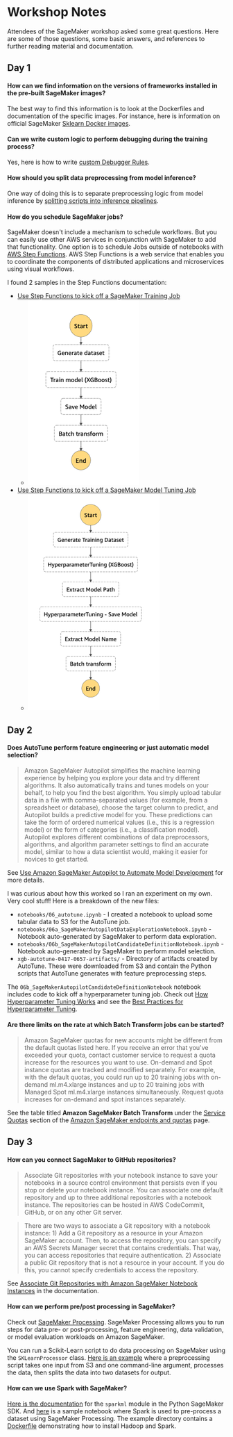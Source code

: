 # Workshop Notes

Attendees of the SageMaker workshop asked some great questions. Here are some of those questions, some basic answers, and references to further reading material and documentation.


## Day 1

#### How can we find information on the versions of frameworks installed in the pre-built SageMaker images?

The best way to find this information is to look at the Dockerfiles and documentation of the specific images. For instance, here is information on official SageMaker [Sklearn Docker images](https://github.com/aws/sagemaker-python-sdk/tree/master/src/sagemaker/sklearn#sagemaker-scikit-learn-docker-containers).

#### Can we write custom logic to perform debugging during the training process?

Yes, here is how to write [custom Debugger Rules](https://github.com/awslabs/sagemaker-debugger/blob/master/docs/analysis.md#Writing-a-custom-rule).

#### How should you split data preprocessing from model inference?

One way of doing this is to separate preprocessing logic from model inference by [splitting scripts into inference pipelines](https://docs.aws.amazon.com/sagemaker/latest/dg/inference-pipelines.html).

#### How do you schedule SageMaker jobs?

SageMaker doesn't include a mechanism to schedule workflows. But you can easily use other AWS services in conjunction with SageMaker to add that functionality. One option is to schedule Jobs outside of notebooks with [AWS Step Functions](https://docs.aws.amazon.com/step-functions/latest/dg/welcome.html). AWS Step Functions is a web service that enables you to coordinate the components of distributed applications and microservices using visual workflows.

I found 2 samples in the Step Functions documentation:
* [Use Step Functions to kick off a SageMaker Training Job](https://docs.aws.amazon.com/step-functions/latest/dg/sample-train-model.html)
	* ![Step Functions Training](./img/step-train.png)
* [Use Step Functions to kick off a SageMaker Model Tuning Job](https://docs.aws.amazon.com/step-functions/latest/dg/sample-hyper-tuning.html)
    * ![Step Functions Tuning](./img/step-tune.png)


## Day 2

#### Does AutoTune perform feature engineering or just automatic model selection?

> Amazon SageMaker Autopilot simplifies the machine learning experience by helping you explore your data and try different algorithms. It also automatically trains and tunes models on your behalf, to help you find the best algorithm. You simply upload tabular data in a file with comma-separated values (for example, from a spreadsheet or database), choose the target column to predict, and Autopilot builds a predictive model for you. These predictions can take the form of ordered numerical values (i.e., this is a regression model) or the form of categories (i.e., a classification model). Autopilot explores different combinations of data preprocessors, algorithms, and algorithm parameter settings to find an accurate model, similar to how a data scientist would, making it easier for novices to get started.

See [Use Amazon SageMaker Autopilot to Automate Model Development](https://docs.aws.amazon.com/sagemaker/latest/dg/autopilot-automate-model-development.html) for more details.

I was curious about how this worked so I ran an experiment on my own. Very cool stuff! Here is a breakdown of the new files:

* `notebooks/06_autotune.ipynb` - I created a notebook to upload some tabular data to S3 for the AutoTune job.
* `notebooks/06a_SageMakerAutopilotDataExplorationNotebook.ipynb` - Notebook auto-generated by SageMaker to perform data exploration.
* `notebooks/06b_SageMakerAutopilotCandidateDefinitionNotebook.ipynb` - Notebook auto-generated by SageMaker to perform model selection.
* `xgb-autotune-0417-0657-artifacts/` - Directory of artifacts created by AutoTune. These were downloaded from S3 and contain the Python scripts that AutoTune generates with feature preprocessing steps.

The `06b_SageMakerAutopilotCandidateDefinitionNotebook` notebook includes code to kick off a hyperparameter tuning job. Check out [How Hyperparameter Tuning Works](https://docs.aws.amazon.com/sagemaker/latest/dg/automatic-model-tuning-how-it-works.html) and see the [Best Practices for Hyperparameter Tuning](https://docs.aws.amazon.com/sagemaker/latest/dg/automatic-model-tuning-considerations.html).

#### Are there limits on the rate at which Batch Transform jobs can be started?

> Amazon SageMaker quotas for new accounts might be different from the default quotas listed here. If you receive an error that you've exceeded your quota, contact customer service to request a quota increase for the resources you want to use. On-demand and Spot instance quotas are tracked and modified separately. For example, with the default quotas, you could run up to 20 training jobs with on-demand ml.m4.xlarge instances and up to 20 training jobs with Managed Spot ml.m4.xlarge instances simultaneously. Request quota increases for on-demand and spot instances separately.

See the table titled **Amazon SageMaker Batch Transform** under the [Service Quotas](https://docs.aws.amazon.com/general/latest/gr/sagemaker.html#limits_sagemaker) section of the [Amazon SageMaker endpoints and quotas](https://docs.aws.amazon.com/general/latest/gr/sagemaker.html) page.


## Day 3

#### How can you connect SageMaker to GitHub repositories?

> Associate Git repositories with your notebook instance to save your notebooks in a source control environment that persists even if you stop or delete your notebook instance. You can associate one default repository and up to three additional repositories with a notebook instance. The repositories can be hosted in AWS CodeCommit, GitHub, or on any other Git server.

> There are two ways to associate a Git repository with a notebook instance: 1) Add a Git repository as a resource in your Amazon SageMaker account. Then, to access the repository, you can specify an AWS Secrets Manager secret that contains credentials. That way, you can access repositories that require authentication. 2) Associate a public Git repository that is not a resource in your account. If you do this, you cannot specify credentials to access the repository.

See [Associate Git Repositories with Amazon SageMaker Notebook Instances](https://docs.aws.amazon.com/sagemaker/latest/dg/nbi-git-repo.html) in the documentation.

#### How can we perform pre/post processing in SageMaker?

Check out [SageMaker Processing](https://sagemaker.readthedocs.io/en/stable/amazon_sagemaker_processing.html). SageMaker Processing allows you to run steps for data pre- or post-processing, feature engineering, data validation, or model evaluation workloads on Amazon SageMaker.

You can run a Scikit-Learn script to do data processing on SageMaker using the `SKLearnProcessor` class. [Here is an example](https://github.com/awslabs/amazon-sagemaker-examples/blob/master/sagemaker_processing/scikit_learn_data_processing_and_model_evaluation/scikit_learn_data_processing_and_model_evaluation.ipynb) where a preprocessing script takes one input from S3 and one command-line argument, processes the data, then splits the data into two datasets for output.


#### How can we use Spark with SageMaker?

[Here is the documentation](https://sagemaker.readthedocs.io/en/stable/sagemaker.sparkml.html) for the `sparkml` module in the Python SageMaker SDK. And [here](https://github.com/awslabs/amazon-sagemaker-examples/blob/master/sagemaker_processing/feature_transformation_with_sagemaker_processing/feature_transformation_with_sagemaker_processing.ipynb) is a sample notebook where Spark is used to  pre-process a dataset using SageMaker Processing. The example directory contains a [Dockerfile](https://github.com/awslabs/amazon-sagemaker-examples/blob/master/sagemaker_processing/feature_transformation_with_sagemaker_processing/container/Dockerfile) demonstrating how to install Hadoop and Spark.










